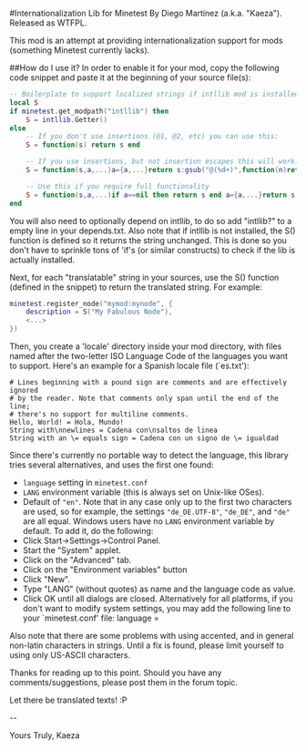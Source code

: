 
#Internationalization Lib for Minetest
By Diego Martínez (a.k.a. "Kaeza").
Released as WTFPL.

This mod is an attempt at providing internationalization support for mods
(something Minetest currently lacks).

##How do I use it?
In order to enable it for your mod, copy the following code snippet and paste
it at the beginning of your source file(s):

```lua
-- Boilerplate to support localized strings if intllib mod is installed.
local S
if minetest.get_modpath("intllib") then
	S = intllib.Getter()
else
	-- If you don't use insertions (@1, @2, etc) you can use this:
	S = function(s) return s end

	-- If you use insertions, but not insertion escapes this will work:
	S = function(s,a,...)a={a,...}return s:gsub("@(%d+)",function(n)return a[tonumber(n)]end)end

	-- Use this if you require full functionality
	S = function(s,a,...)if a==nil then return s end a={a,...}return s:gsub("(@?)@(%(?)(%d+)(%)?)",function(e,o,n,c)if e==""then return a[tonumber(n)]..(o==""and c or"")else return"@"..o..n..c end end) end
end
```
You will also need to optionally depend on intllib, to do so add "intllib?" to
a empty line in your depends.txt. Also note that if intllib is not installed,
the S() function is defined so it returns the string unchanged. This is done
so you don't have to sprinkle tons of 'if's (or similar constructs) to check
if the lib is actually installed.

Next, for each "translatable" string in your sources, use the S() function
(defined in the snippet) to return the translated string. For example:

```lua
minetest.register_node("mymod:mynode", {
	description = S("My Fabulous Node"),
	<...>
})
```

Then, you create a 'locale' directory inside your mod directory, with files
named after the two-letter ISO Language Code of the languages you want to
support. Here's an example for a Spanish locale file (`es.txt'):

```text
# Lines beginning with a pound sign are comments and are effectively ignored
# by the reader. Note that comments only span until the end of the line;
# there's no support for multiline comments.
Hello, World! = Hola, Mundo!
String with\nnewlines = Cadena con\nsaltos de linea
String with an \= equals sign = Cadena con un signo de \= igualdad
```

Since there's currently no portable way to detect the language, this library
tries several alternatives, and uses the first one found:
  - `language` setting in `minetest.conf`
  - `LANG` environment variable (this is always set on Unix-like OSes).
  - Default of `"en"`.
Note that in any case only up to the first two characters are used, so for
example, the settings `"de_DE.UTF-8"`, `"de_DE"`, and `"de"` are all equal.
Windows users have no `LANG` environment variable by default. To add it, do
the following:
  - Click Start->Settings->Control Panel.
  - Start the "System" applet.
  - Click on the "Advanced" tab.
  - Click on the "Environment variables" button
  - Click "New".
  - Type "LANG" (without quotes) as name and the language code as value.
  - Click OK until all dialogs are closed.
Alternatively for all platforms, if you don't want to modify system settings,
you may add the following line to your `minetest.conf' file:
	language = <language code>

Also note that there are some problems with using accented, and in general
non-latin characters in strings. Until a fix is found, please limit yourself
to using only US-ASCII characters.

Thanks for reading up to this point.
Should you have any comments/suggestions, please post them in the forum topic.

Let there be translated texts! :P

\--

Yours Truly,
Kaeza
